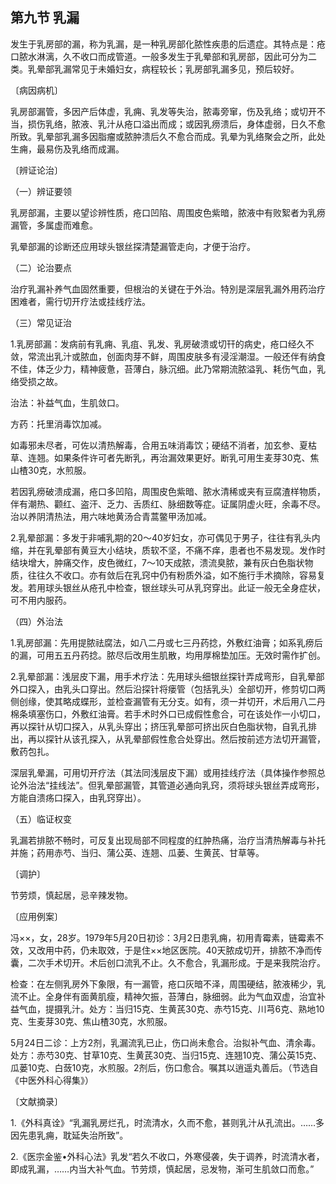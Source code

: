 ## 第九节 乳漏

发生于乳房部的漏，称为乳漏，是一种乳房部化脓性疾患的后遗症。其特点是：疮口脓水淋漓，久不收口而成管道。一般多发生于乳晕部和乳房部，因此可分为二类。乳晕部乳漏常见于未婚妇女，病程较长；乳房部乳漏多见，预后较好。

〔病因病机〕

乳房部漏管，多因产后体虚，乳痈、乳发等失治，脓毒旁窜，伤及乳络；或切开不当，损伤乳络，脓液、乳汁从疮口溢出而成；或因乳痨溃后，身体虚弱，日久不愈所致。乳晕部乳漏多因脂瘤或脓肿溃后久不愈合而成。乳晕为乳络聚会之所，此处生痈，最易伤及乳络而成漏。

〔辨证论治〕

（一）辨证要领

乳房部漏，主要以望诊辨性质，疮口凹陷、周围皮色紫暗，脓液中有败絮者为乳痨漏管，多属虚而难愈。

乳晕部漏的诊断还应用球头银丝探清楚漏管走向，才便于治疗。

（二）论治要点

治疗乳漏补养气血固然重要，但根治的关键在于外治。特別是深层乳漏外用药治疗困难者，需行切开疗法或挂线疗法。

（三）常见证治

1.乳房部漏：发病前有乳痈、乳疽、乳发、乳房破溃或切幵的病史，疮口经久不敛，常流出乳汁或脓血，创面肉芽不鲜，周围皮肤多有浸淫潮湿。一般还伴有纳食不佳，体乏少力，精神疲惫，苔薄白，脉沉细。此乃常期流脓溢乳、耗伤气血，乳络受损之故。

治法：补益气血，生肌敛口。

方药：托里消毒饮加减。

如毒邪未尽者，可佐以清热解毒，合用五味消毒饮；硬结不消者，加玄参、夏枯草、连翘。如果条件许可者先断乳，再治漏效果更好。断乳可用生麦芽30克、焦山楂30克，水煎服。

若因乳痨破溃成漏，疮口多凹陷，周围皮色紫暗、脓水清稀或夹有豆腐渣样物质，伴有潮热、颧红、盗汗、乏力、舌质红、脉细数等症。证属阴虚火旺，余毒不尽。治以养阴清热法，用六味地黄汤合青蒿鳖甲汤加减。

2.乳晕部漏：多发于非哺乳期的20〜40岁妇女，亦可偶见于男子，往往有乳头内缩，并在乳晕部有黄豆大小结块，质软不坚，不痛不痒，患者也不易发现。发作时结块增大，肿痛交作，皮色微红，7〜10天成脓，溃流臭脓，兼有灰白色脂状物质，往往久不收口。亦有敛后在乳窍中仍有粉质外溢，如不施行手术摘除，容易复发。若用球头银丝从疮孔中检查，银丝球头可从乳窍穿出。此证一般无全身症状，可不用内服药。

（四）外治法

1.乳房部漏：先用提脓祛腐法，如八二丹或七三丹药捻，外敷红油膏；如系乳痨后的漏，可用五五丹药捻。脓尽后改用生肌散，均用厚棉垫加压。无效时需作扩创。

2.乳晕部漏：浅层皮下漏，用手术疗法：先用球头细银丝探针弄成弯形，自乳晕部外口探入，由乳头口穿出。然后沿探针将瘘管（包括乳头）全部切开，修剪切口两侧创缘，使其略成蝶形，並检查漏管有无分支。如有，须一并切开，术后用八二丹棉条填塞伤口，外敷红油膏。若手术时外口已成假性愈合，可在该处作一小切口，再以探针从切口探入，从乳头穿出；挤压乳晕部可挤出灰白色脂状物，自乳孔排出，再以探针从该孔探入，从乳晕部假性愈合处穿出。然后按前述方法切开漏管，敷药包扎。

深层乳晕漏，可用切开疗法（其法同浅层皮下漏）或用挂线疗法（具体操作参照总论外治法“挂线法”。但乳晕部漏管，其管道必通向乳窍，须将球头银丝弄成弯形，方能自溃疡口探入，由乳窍穿出）。

（五）临证权变

乳漏若排脓不畅时，可反复出现局部不同程度的红肿热痛，治疗当清热解毒与补托并施；药用赤芍、当归、蒲公英、连翘、瓜蒌、生黄芪、甘草等。

〔调护〕

节劳烦，慎起居，忌辛辣发物。

〔应用例案〕

冯××，女，28岁。1979年5月20日初诊：3月2日患乳痈，初用青霉素，链霉素不效，又改用中药，仍未取效，于是住××地区医院。40天脓成切开，排脓不净而传囊，二次手术切开。术后创口流乳不止。久不愈合，乳漏形成。于是来我院治疗。

检查：在左侧乳房外下象限，有一漏管，疮口灰暗不泽，周围硬结，脓液稀少，乳流不止。全身伴有面黄肌瘦，精神欠振，苔薄白，脉细弱。此为气血双虚，治宜补益气血，提摄乳汁。处方：当归15克、生黄芪30克、赤芍15克、川芎6克、熟地10克、生麦芽30克、焦山楂30克，水煎服。

5月24日二诊：上方2剂，乳漏流乳已止，伤口尚未愈合。治拟补气血、清余毒。处方：赤芍30克、甘草10克、生黄芪30克、当归15克、连翘10克、蒲公英15克、瓜蒌10克、白蔹10克，水煎服。2剂后，伤口愈合。嘱其以逍遥丸善后。（节选自《中医外科心得集》）

〔文献摘录〕

1.《外科真诠》“乳漏乳房烂孔，时流清水，久而不愈，甚则乳汁从孔流出。……多因先患乳痈，耽延失治所致”。

2.《医宗金鉴•外科心法》乳发“若久不收口，外寒侵袭，失于调养，时流清水者，即成乳漏，……内当大补气血。节劳烦，慎起居，忌发物，渐可生肌敛口而愈。”
